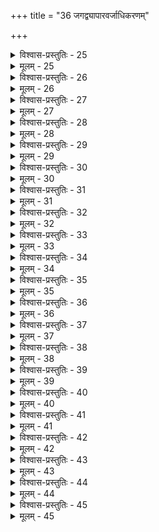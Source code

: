 +++
title = "36 जगद्व्यापारवर्जाधिकरणम्"

+++

<details><summary>विश्वास-प्रस्तुतिः - 25</summary>

25.यद्यप्युक्तो विमुक्तः परतनुरपृथक्सिद्ध इत्यत्र पूर्वं  
व्यापारांशे तथापि श्रुतमिह परमं साम्यमक्षोभणीयम्।  
संकल्पादेव सर्वोत्थितिरपि हि ततस्स्यादिति प्रत्यवस्थां  
कृन्तत्यन्ते़ऽधिकारे कृतिमदितरयोस्स्थापयन्भोगसाम्यम्॥
</details>

<details><summary>मूलम् - 25</summary>

25.यद्यप्युक्तो विमुक्तः परतनुरपृथक्सिद्ध इत्यत्र पूर्वं  
व्यापारांशे तथापि श्रुतमिह परमं साम्यमक्षोभणीयम्।  
संकल्पादेव सर्वोत्थितिरपि हि ततस्स्यादिति प्रत्यवस्थां  
कृन्तत्यन्ते़ऽधिकारे कृतिमदितरयोस्स्थापयन्भोगसाम्यम्॥
</details>


<details><summary>विश्वास-प्रस्तुतिः - 26</summary>

26.सायुज्यं भोगसाम्यं समगणि निपुणैश्शब्दशक्त्याद्यबाधात्  
तच्च व्यापारसाम्ये त्वसति न घटते स्वक्रियास्वादहानेः।  
तस्मान्मुक्तस्य सृष्टिप्रभृतिरपि जगद्व्यापृतिर्ब्रह्मतुल्या  
मैवं तल्लक्षणं सा कथमनुगमतस्तस्य चान्यस्य च स्यात्॥
</details>

<details><summary>मूलम् - 26</summary>

26.सायुज्यं भोगसाम्यं समगणि निपुणैश्शब्दशक्त्याद्यबाधात्  
तच्च व्यापारसाम्ये त्वसति न घटते स्वक्रियास्वादहानेः।  
तस्मान्मुक्तस्य सृष्टिप्रभृतिरपि जगद्व्यापृतिर्ब्रह्मतुल्या  
मैवं तल्लक्षणं सा कथमनुगमतस्तस्य चान्यस्य च स्यात्॥
</details>


<details><summary>विश्वास-प्रस्तुतिः - 27</summary>

27.कथ्यन्ते सृष्टिवाक्ये क्वचिदपि न जगत्कारणत्वेन मुक्ताः  
प्राधीतः कामचारो भवतु न जगदारम्भकत्वं ततस्स्यात्।  
सर्वाकारोपभोग्येश्वरविषयधियस्साम्यतो भोगसाम्यं  
युज्येतानन्दवल्ल्यां समगणि विभुनानन्दमात्रे समत्वम्॥
</details>

<details><summary>मूलम् - 27</summary>

27.कथ्यन्ते सृष्टिवाक्ये क्वचिदपि न जगत्कारणत्वेन मुक्ताः  
प्राधीतः कामचारो भवतु न जगदारम्भकत्वं ततस्स्यात्।  
सर्वाकारोपभोग्येश्वरविषयधियस्साम्यतो भोगसाम्यं  
युज्येतानन्दवल्ल्यां समगणि विभुनानन्दमात्रे समत्वम्॥
</details>


<details><summary>विश्वास-प्रस्तुतिः - 28</summary>

28.निष्कामश्रोत्रियस्याप्यतिदिशति सुखं मानुषानन्दतुल्यं  
सानन्दान्वक्तुकामा शतगुणमधिकानाविरिञ्चं क्रमेण।  
तत्तद्भोगात्प्रथिष्ठं कथमिदमवरं कष्टमिष्टं च मुक्ते  
सत्यं तत् स्यान्मुकुन्दप्रियजनसदृशे ह्येकदेशानुवादः॥
</details>

<details><summary>मूलम् - 28</summary>

28.निष्कामश्रोत्रियस्याप्यतिदिशति सुखं मानुषानन्दतुल्यं  
सानन्दान्वक्तुकामा शतगुणमधिकानाविरिञ्चं क्रमेण।  
तत्तद्भोगात्प्रथिष्ठं कथमिदमवरं कष्टमिष्टं च मुक्ते  
सत्यं तत् स्यान्मुकुन्दप्रियजनसदृशे ह्येकदेशानुवादः॥
</details>


<details><summary>विश्वास-प्रस्तुतिः - 29</summary>

29.आनन्दानन्त्यमाह श्रुतिरिह हि यतो वाच इत्यादिकास्याः  
विश्रान्तिश्श्रान्तिमात्रादिति च निगदिता यामुनाचार्यवर्यैः।  
न ह्यानन्दोन्मितिस्स्याद्विधिशतवचनेऽप्यस्य यष्ट्या नभोवत्  
तच्चोक्तं भूधराण्वोरुदधिपतितयोर्मज्जने को विशेषः॥
</details>

<details><summary>मूलम् - 29</summary>

29.आनन्दानन्त्यमाह श्रुतिरिह हि यतो वाच इत्यादिकास्याः  
विश्रान्तिश्श्रान्तिमात्रादिति च निगदिता यामुनाचार्यवर्यैः।  
न ह्यानन्दोन्मितिस्स्याद्विधिशतवचनेऽप्यस्य यष्ट्या नभोवत्  
तच्चोक्तं भूधराण्वोरुदधिपतितयोर्मज्जने को विशेषः॥
</details>


<details><summary>विश्वास-प्रस्तुतिः - 30</summary>

30.विश्वं मुक्तस्य देहो नखलु तदपृथक्सिद्ध्यभावोपलम्भात्  
नोपादानं ततोऽसौ कथयितुमुचितस्सर्वशक्तित्वहानेः।  
नात्माशक्यं चिकीर्षेत्तदितरविषये निर्विघाता तदिच्छा  
व्यापारे भिद्यमानेऽप्यविषमरसता दृश्यते क्वापि लोके॥
</details>

<details><summary>मूलम् - 30</summary>

30.विश्वं मुक्तस्य देहो नखलु तदपृथक्सिद्ध्यभावोपलम्भात्  
नोपादानं ततोऽसौ कथयितुमुचितस्सर्वशक्तित्वहानेः।  
नात्माशक्यं चिकीर्षेत्तदितरविषये निर्विघाता तदिच्छा  
व्यापारे भिद्यमानेऽप्यविषमरसता दृश्यते क्वापि लोके॥
</details>


<details><summary>विश्वास-प्रस्तुतिः - 31</summary>

31.तत्तत्सेवाविशेषस्थिरपरिणमितस्सार्वभौमप्रसादः  
सूते भृत्यस्य साम्यं स्वयमनभिमतस्वामिचिह्नैकवर्जम्।  
एवं देवं दयालुं शरणमुपगतैर्लभ्यतेऽनन्यलभ्या  
निर्धूतावृत्तिशङ्का निरुपधिकरसा सव्यवस्था त्ववस्था॥
</details>

<details><summary>मूलम् - 31</summary>

31.तत्तत्सेवाविशेषस्थिरपरिणमितस्सार्वभौमप्रसादः  
सूते भृत्यस्य साम्यं स्वयमनभिमतस्वामिचिह्नैकवर्जम्।  
एवं देवं दयालुं शरणमुपगतैर्लभ्यतेऽनन्यलभ्या  
निर्धूतावृत्तिशङ्का निरुपधिकरसा सव्यवस्था त्ववस्था॥
</details>


<details><summary>विश्वास-प्रस्तुतिः - 32</summary>

32. अत्राहुस्सूत्रमन्त्यं पृथगधिकरणं केचिदाञ्जस्यलाभात्  
अस्त्यावृत्तिर्निषेध्ये त्विममिति हि पदं तेन शङ्कोत्थितेति ।  
भाष्यादौ तन्न दृष्टं भवति च सुगमं पूर्वशेषत्वमस्य  
स्यादावृत्तिप्रसङ्गादपि निखिलजगन्निर्मितौ साम्यशङ्का ॥
</details>

<details><summary>मूलम् - 32</summary>

32. अत्राहुस्सूत्रमन्त्यं पृथगधिकरणं केचिदाञ्जस्यलाभात्  
अस्त्यावृत्तिर्निषेध्ये त्विममिति हि पदं तेन शङ्कोत्थितेति ।  
भाष्यादौ तन्न दृष्टं भवति च सुगमं पूर्वशेषत्वमस्य  
स्यादावृत्तिप्रसङ्गादपि निखिलजगन्निर्मितौ साम्यशङ्का ॥
</details>


<details><summary>विश्वास-प्रस्तुतिः - 33</summary>

33.सर्गाद्यावर्तलीलारससहचरिते दण्डरासे नियुक्तं  
जीवं देवो विमुच्य क्रमत इति सयुग्भावधन्यं भुनक्ति ।  
कर्मात्यन्तोपशान्तेरिह नच पुनरावर्तयत्येनमित्य-  
प्याम्नातेः कर्ममूलाक्षयफलकथनाद्युत्थशङ्कोपशान्तिः॥
</details>

<details><summary>मूलम् - 33</summary>

33.सर्गाद्यावर्तलीलारससहचरिते दण्डरासे नियुक्तं  
जीवं देवो विमुच्य क्रमत इति सयुग्भावधन्यं भुनक्ति ।  
कर्मात्यन्तोपशान्तेरिह नच पुनरावर्तयत्येनमित्य-  
प्याम्नातेः कर्ममूलाक्षयफलकथनाद्युत्थशङ्कोपशान्तिः॥
</details>


<details><summary>विश्वास-प्रस्तुतिः - 34</summary>

34.स्वाविर्भावोऽपवर्गे निरुपधिनियतस्वप्रकार्यन्तदृष्टिः  
चिद्रूपस्यैव तद्वच्छ्रुतिमकुटमितैस्स्वप्रकारैस्सहेक्षा।  
सङ्कल्पादेव सिद्धिस्तदनु च नियमोन्मुक्तता ब्रह्मसाम्य-  
प्राप्तौ तल्लक्षणांशोज्झनमिति चरमाध्यायतुर्याङ्घ्रिसाराः॥
</details>

<details><summary>मूलम् - 34</summary>

34.स्वाविर्भावोऽपवर्गे निरुपधिनियतस्वप्रकार्यन्तदृष्टिः  
चिद्रूपस्यैव तद्वच्छ्रुतिमकुटमितैस्स्वप्रकारैस्सहेक्षा।  
सङ्कल्पादेव सिद्धिस्तदनु च नियमोन्मुक्तता ब्रह्मसाम्य-  
प्राप्तौ तल्लक्षणांशोज्झनमिति चरमाध्यायतुर्याङ्घ्रिसाराः॥
</details>


<details><summary>विश्वास-प्रस्तुतिः - 35</summary>

35.ध्यानादिं तत्प्रभावं करणभृत इतो देहकाराकुटीरात्  
निष्क्रान्तिं ब्रह्मनाड्या गतिमपि सुपथा स्वप्रकाशञ्च साध्यम्।  
इच्छातस्स्वेष्टसृष्टिं परममपि परब्रह्मणा भोगमात्रे  
साम्यं मायामतस्थः कथमिव घटयेदन्तिमाध्यायसारम्॥
</details>

<details><summary>मूलम् - 35</summary>

35.ध्यानादिं तत्प्रभावं करणभृत इतो देहकाराकुटीरात्  
निष्क्रान्तिं ब्रह्मनाड्या गतिमपि सुपथा स्वप्रकाशञ्च साध्यम्।  
इच्छातस्स्वेष्टसृष्टिं परममपि परब्रह्मणा भोगमात्रे  
साम्यं मायामतस्थः कथमिव घटयेदन्तिमाध्यायसारम्॥
</details>


<details><summary>विश्वास-प्रस्तुतिः - 36</summary>

36.मानामानप्रभेदप्रभृतिविभजनादादिमे कर्मभागे  
नाना वा देवतेत्याद्यनुपदपठनान्मध्यमे देवतांशे।  
भागेऽस्मिन्भेदधर्मप्रभृतिकथनतस्सौगतादेश्च भङ्गात्  
मीमांसायास्त्रिकाण्ड्यां क्वचिदपि न मृषावादगन्धावकाशः॥
</details>

<details><summary>मूलम् - 36</summary>

36.मानामानप्रभेदप्रभृतिविभजनादादिमे कर्मभागे  
नाना वा देवतेत्याद्यनुपदपठनान्मध्यमे देवतांशे।  
भागेऽस्मिन्भेदधर्मप्रभृतिकथनतस्सौगतादेश्च भङ्गात्  
मीमांसायास्त्रिकाण्ड्यां क्वचिदपि न मृषावादगन्धावकाशः॥
</details>


<details><summary>विश्वास-प्रस्तुतिः - 37</summary>

37.त्रय्यन्तोदन्वदन्तस्सृतिरियमुदिता देशिकैः कर्णधारैः  
तत्त्वार्थज्ञानपारं गमयति विशदं त्वन्यदीक्ष्यं विमुक्तौ।  
कर्तव्ये कल्पकारैः क्वचिदभिदधिरे कृत्यसन्देहभेदाः  
तत्त्वेऽप्येवं क्वचित्स्यात्तदपि न वितथस्स्वोपयुक्तांशबोधः॥
</details>

<details><summary>मूलम् - 37</summary>

37.त्रय्यन्तोदन्वदन्तस्सृतिरियमुदिता देशिकैः कर्णधारैः  
तत्त्वार्थज्ञानपारं गमयति विशदं त्वन्यदीक्ष्यं विमुक्तौ।  
कर्तव्ये कल्पकारैः क्वचिदभिदधिरे कृत्यसन्देहभेदाः  
तत्त्वेऽप्येवं क्वचित्स्यात्तदपि न वितथस्स्वोपयुक्तांशबोधः॥
</details>


<details><summary>विश्वास-प्रस्तुतिः - 38</summary>

38.श्रुत्यन्तैकान्ततर्कक्रमगरिमधृतौ तूलवच्छैलवर्गः  
तत्सिद्धब्रह्मबोधद्युमणिरुचि तमस्स्तोमकल्पोऽन्यजल्पः।  
मोक्षोपायैकराज्ये तदितरविधयः किङ्करत्वं भजन्ते  
मुक्तानन्दामृतैकोदधिपृषतकणस्पर्धिनोऽन्ये पुमर्थाः॥
</details>

<details><summary>मूलम् - 38</summary>

38.श्रुत्यन्तैकान्ततर्कक्रमगरिमधृतौ तूलवच्छैलवर्गः  
तत्सिद्धब्रह्मबोधद्युमणिरुचि तमस्स्तोमकल्पोऽन्यजल्पः।  
मोक्षोपायैकराज्ये तदितरविधयः किङ्करत्वं भजन्ते  
मुक्तानन्दामृतैकोदधिपृषतकणस्पर्धिनोऽन्ये पुमर्थाः॥
</details>


<details><summary>विश्वास-प्रस्तुतिः - 39</summary>

39.पारावर्यं विविच्य प्रथममवितथैरागमैस्तत्ववर्गे  
संसारे तीव्रभीतिः परसमधिगमे तीव्रनिष्पन्नरागः।  
कञ्चिद्विद्याविशेषं सपरिकरमधिष्ठाय शान्तान्तरायः  
सम्पद्य ब्रह्म भुङ्क्ते निरुपधिकमनावृत्तिरित्थं श्रुतार्थः॥
</details>

<details><summary>मूलम् - 39</summary>

39.पारावर्यं विविच्य प्रथममवितथैरागमैस्तत्ववर्गे  
संसारे तीव्रभीतिः परसमधिगमे तीव्रनिष्पन्नरागः।  
कञ्चिद्विद्याविशेषं सपरिकरमधिष्ठाय शान्तान्तरायः  
सम्पद्य ब्रह्म भुङ्क्ते निरुपधिकमनावृत्तिरित्थं श्रुतार्थः॥
</details>


<details><summary>विश्वास-प्रस्तुतिः - 40</summary>

40.सासौ सासूयतत्तत्कुमतिमतसमुन्मूलनी मूलनीति-  
श्रेणीनिश्श्रेणिकल्पा त्रियुगपथरथारोहसूतं सुवीत।  
सन्तस्सन्तापवर्गप्रशमनपटुना तत्त्वबोधेन सन्तं  
सन्तोषं ब्रह्मसूत्राधिकरणचरणाध्यायसारावलिर्वः॥
</details>

<details><summary>मूलम् - 40</summary>

40.सासौ सासूयतत्तत्कुमतिमतसमुन्मूलनी मूलनीति-  
श्रेणीनिश्श्रेणिकल्पा त्रियुगपथरथारोहसूतं सुवीत।  
सन्तस्सन्तापवर्गप्रशमनपटुना तत्त्वबोधेन सन्तं  
सन्तोषं ब्रह्मसूत्राधिकरणचरणाध्यायसारावलिर्वः॥
</details>


<details><summary>विश्वास-प्रस्तुतिः - 41</summary>

41.षट्पञ्चाशच्छतञ्चेत्यधिकरणगणैर्व्यक्तसीमाविभागे  
काण्डेऽस्मिन्नस्मदुक्तं कतिचिदनुविदुः क्षेपधन्यैः किमन्यैः।  
पश्यन्तो विश्वमेतत् त्रिगुणगुणनिकायन्त्रितस्वान्तनिघ्नं  
नाथे नस्साक्षिभूते न वयमिह मुधा कुर्महे नर्महेलाम्॥
</details>

<details><summary>मूलम् - 41</summary>

41.षट्पञ्चाशच्छतञ्चेत्यधिकरणगणैर्व्यक्तसीमाविभागे  
काण्डेऽस्मिन्नस्मदुक्तं कतिचिदनुविदुः क्षेपधन्यैः किमन्यैः।  
पश्यन्तो विश्वमेतत् त्रिगुणगुणनिकायन्त्रितस्वान्तनिघ्नं  
नाथे नस्साक्षिभूते न वयमिह मुधा कुर्महे नर्महेलाम्॥
</details>


<details><summary>विश्वास-प्रस्तुतिः - 42</summary>

42.विश्वं द्रव्यादिभेदाद्विशदमभिहितं तत्त्वमुक्ताकलापे  
व्यूढं शारीरकस्य त्विह दृढघटितं रूपमापादचूडम्।  
तस्मादस्माच्छ्रुताब्धेरमृतमिव समुद्वान्तमश्रान्तबद्ध-  
श्रद्धैरन्योन्यहस्तप्रदमिदमुभयं धार्यमाचार्यवद्भिः॥
</details>

<details><summary>मूलम् - 42</summary>

42.विश्वं द्रव्यादिभेदाद्विशदमभिहितं तत्त्वमुक्ताकलापे  
व्यूढं शारीरकस्य त्विह दृढघटितं रूपमापादचूडम्।  
तस्मादस्माच्छ्रुताब्धेरमृतमिव समुद्वान्तमश्रान्तबद्ध-  
श्रद्धैरन्योन्यहस्तप्रदमिदमुभयं धार्यमाचार्यवद्भिः॥
</details>


<details><summary>विश्वास-प्रस्तुतिः - 43</summary>

43.इत्थं शारीरकोक्ते पथि समुपनतास्स्रग्धराश्श्रद्दधानं  
पारे मायापयोधेः प्रहितमभिमुखैस्सूरिभिश्शुद्धभावैः।  
ब्रह्मालङ्कारकल्पैर्बहुभिरुपनिषत्सूत्रतात्पर्यशिल्पैः  
देवार्हत्वाय दिव्याप्सरस इव परिष्कृत्य सम्भावयन्ति॥
</details>

<details><summary>मूलम् - 43</summary>

43.इत्थं शारीरकोक्ते पथि समुपनतास्स्रग्धराश्श्रद्दधानं  
पारे मायापयोधेः प्रहितमभिमुखैस्सूरिभिश्शुद्धभावैः।  
ब्रह्मालङ्कारकल्पैर्बहुभिरुपनिषत्सूत्रतात्पर्यशिल्पैः  
देवार्हत्वाय दिव्याप्सरस इव परिष्कृत्य सम्भावयन्ति॥
</details>


<details><summary>विश्वास-प्रस्तुतिः - 44</summary>

44.प्रज्ञाधम्मिल्लमल्लीपरिमलमिलितप्राज्ञसेवासमुद्य-  
च्छुद्धालोकोज्ज्वलं मां श्रुतिपरिषदुपस्कारिसौभाग्यवद्भिः।  
पद्यैरेतैस्स्वहृद्यैः प्रणवमहिमवत्पाञ्चजन्यक्रमेण  
स्वाध्मातं रङ्रनाथस्स्वयमिति मुखरीकृत्य संमोदतेस्म॥
</details>

<details><summary>मूलम् - 44</summary>

44.प्रज्ञाधम्मिल्लमल्लीपरिमलमिलितप्राज्ञसेवासमुद्य-  
च्छुद्धालोकोज्ज्वलं मां श्रुतिपरिषदुपस्कारिसौभाग्यवद्भिः।  
पद्यैरेतैस्स्वहृद्यैः प्रणवमहिमवत्पाञ्चजन्यक्रमेण  
स्वाध्मातं रङ्रनाथस्स्वयमिति मुखरीकृत्य संमोदतेस्म॥
</details>


<details><summary>विश्वास-प्रस्तुतिः - 45</summary>

45.पाराशर्यः प्रभूतादुपनिषदमृतोदन्वतस्सारभूतं  
निर्मथ्यादत्त सूत्रैरवितथनिगमाचार्यनामा मुनीन्द्रः ।  
यत्तन्निष्कृष़्टमित्थं यतिपतिहृदयारूढमारूढतार्क्ष्यः  
तद्वक्ता वाजिवक्त्रस्सह मम गुरुभिर्वादिहंसाम्बुवाहैः॥
</details>

<details><summary>मूलम् - 45</summary>

45.पाराशर्यः प्रभूतादुपनिषदमृतोदन्वतस्सारभूतं  
निर्मथ्यादत्त सूत्रैरवितथनिगमाचार्यनामा मुनीन्द्रः ।  
यत्तन्निष्कृष़्टमित्थं यतिपतिहृदयारूढमारूढतार्क्ष्यः  
तद्वक्ता वाजिवक्त्रस्सह मम गुरुभिर्वादिहंसाम्बुवाहैः॥
</details>